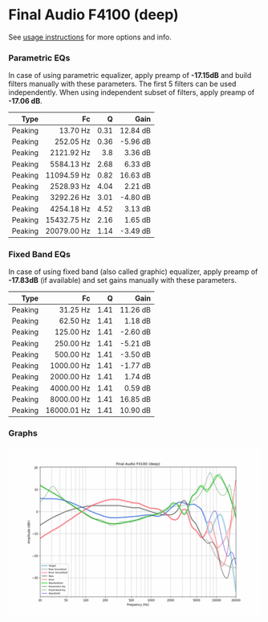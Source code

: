 # Final Audio F4100 (deep)
See [usage instructions](https://github.com/jaakkopasanen/AutoEq#usage) for more options and info.

### Parametric EQs
In case of using parametric equalizer, apply preamp of **-17.15dB** and build filters manually
with these parameters. The first 5 filters can be used independently.
When using independent subset of filters, apply preamp of **-17.06 dB**.

| Type    | Fc          |    Q | Gain     |
|--------:|------------:|-----:|---------:|
| Peaking | 13.70 Hz    | 0.31 | 12.84 dB |
| Peaking | 252.05 Hz   | 0.36 | -5.96 dB |
| Peaking | 2121.92 Hz  | 3.8  | 3.36 dB  |
| Peaking | 5584.13 Hz  | 2.68 | 6.33 dB  |
| Peaking | 11094.59 Hz | 0.82 | 16.63 dB |
| Peaking | 2528.93 Hz  | 4.04 | 2.21 dB  |
| Peaking | 3292.26 Hz  | 3.01 | -4.80 dB |
| Peaking | 4254.18 Hz  | 4.52 | 3.13 dB  |
| Peaking | 15432.75 Hz | 2.16 | 1.65 dB  |
| Peaking | 20079.00 Hz | 1.14 | -3.49 dB |

### Fixed Band EQs
In case of using fixed band (also called graphic) equalizer, apply preamp of **-17.83dB**
(if available) and set gains manually with these parameters.

| Type    | Fc          |    Q | Gain     |
|--------:|------------:|-----:|---------:|
| Peaking | 31.25 Hz    | 1.41 | 11.26 dB |
| Peaking | 62.50 Hz    | 1.41 | 1.18 dB  |
| Peaking | 125.00 Hz   | 1.41 | -2.60 dB |
| Peaking | 250.00 Hz   | 1.41 | -5.21 dB |
| Peaking | 500.00 Hz   | 1.41 | -3.50 dB |
| Peaking | 1000.00 Hz  | 1.41 | -1.77 dB |
| Peaking | 2000.00 Hz  | 1.41 | 1.74 dB  |
| Peaking | 4000.00 Hz  | 1.41 | 0.59 dB  |
| Peaking | 8000.00 Hz  | 1.41 | 16.85 dB |
| Peaking | 16000.01 Hz | 1.41 | 10.90 dB |

### Graphs
![](./Final%20Audio%20F4100%20(deep).png)